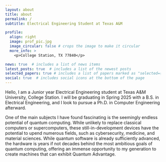 ```yaml
---
layout: about
title: about
permalink: /
subtitle: Electrical Engineering Student at Texas A&M

profile:
  align: right
  image: prof_pic.jpg
  image_circular: false # crops the image to make it circular
  more_info: >
    <p>College Station, TX 77840</p>

news: true  # includes a list of news items
latest_posts: true  # includes a list of the newest posts
selected_papers: true # includes a list of papers marked as "selected={true}"
social: true  # includes social icons at the bottom of the page
---
```


Hello, I am a Junior year Electrical Engineering student at Texas A&M University, College Station. I will be graduating in Spring 2025 with a B.S. in Electrical Engineering, and I look to pursue a Ph.D. in Computer Engineering afterward. 

One of the main subjects I have found fascinating is the seemingly endless potential of quantum computing. While unlikely to replace classical computers or supercomputers, these still-in-development devices have the potential to upend numerous fields, such as cybersecurity, medicine, and material sciences. While quantum software is already sufficiently advanced, the hardware is years if not decades behind the most ambitious goals of quantum computing, offering an immense opportunity to my generation to create machines that can exhibit Quantum Advantage. 
